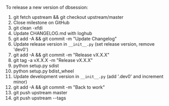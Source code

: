 To release a new version of dbsession:
1. git fetch upstream && git checkout upstream/master
2. Close milestone on GitHub
3. git clean -xfdi
4. Update CHANGELOG.md with loghub
5. git add -A && git commit -m "Update Changelog"
6. Update release version in ``__init__.py`` (set release version, remove 'dev0')
7. git add -A && git commit -m "Release vX.X.X"
10. git tag -a vX.X.X -m "Release vX.X.X"
8. python setup.py sdist
9. python setup.py bdist_wheel
11. Update development version in ``__init__.py`` (add '.dev0' and increment minor)
12. git add -A && git commit -m "Back to work"
13. git push upstream master
14. git push upstream --tags

